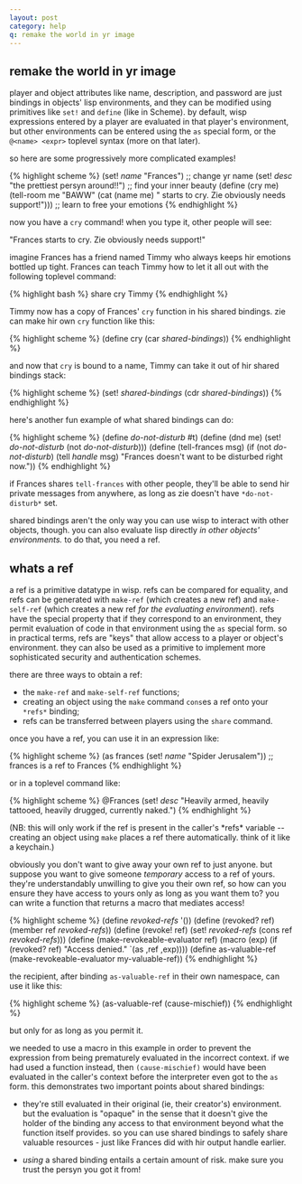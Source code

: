 ```yaml
---
layout: post
category: help
q: remake the world in yr image
---
```


remake the world in yr image
----------------------------

player and object attributes like name, description, and password are just bindings in objects' lisp environments, and they can be modified using primitives like `set!` and `define` (like in Scheme). by default, wisp expressions entered by a player are evaluated in that player's environment, but other environments can be entered using the `as` special form, or the `@<name> <expr>` toplevel syntax (more on that later).

so here are some progressively more complicated examples!

{% highlight scheme %}
    (set! *name* "Frances") ;; change yr name
    (set! *desc* "the prettiest persyn around!!") ;; find your inner beauty
    (define (cry me) (tell-room me "BAWW" (cat (name me) " starts to cry. Zie obviously needs support!"))) ;; learn to free your emotions
{% endhighlight %}

now you have a `cry` command! when you type it, other people will see: 

"Frances starts to cry. Zie obviously needs support!"

imagine Frances has a friend named Timmy who always keeps hir emotions bottled up tight. Frances can teach Timmy how to let it all out with the following toplevel command:

{% highlight bash %}
    share cry Timmy
{% endhighlight %}

Timmy now has a copy of Frances' `cry` function in his shared bindings. zie can make hir own `cry` function like this:

{% highlight scheme %}
    (define cry (car *shared-bindings*))
{% endhighlight %}

and now that `cry` is bound to a name, Timmy can take it out of hir shared bindings stack:

{% highlight scheme %}
    (set! *shared-bindings* (cdr *shared-bindings*))
{% endhighlight %}

here's another fun example of what shared bindings can do:

{% highlight scheme %}
    (define *do-not-disturb* #t)
    (define (dnd me) (set! *do-not-disturb* (not *do-not-disturb*)))
    (define (tell-frances msg) (if (not *do-not-disturb*) (tell *handle* msg) "Frances doesn't want to be disturbed right now."))
{% endhighlight %}

if Frances shares `tell-frances` with other people, they'll be able to send hir private messages from anywhere, as long as zie doesn't have `*do-not-disturb*` set.

shared bindings aren't the only way you can use wisp to interact with other objects, though. you can also evaluate lisp directly _in other objects' environments._ to do that, you need a ref.

whats a ref
-----------

a ref is a primitive datatype in wisp. refs can be compared for equality, and refs can be generated with `make-ref` (which creates a new ref) and `make-self-ref` (which creates a new ref _for the evaluating environment_). refs have the special property that if they correspond to an environment, they permit evaluation of code in that environment using the `as` special form. so in practical terms, refs are "keys" that allow access to a player or object's environment. they can also
be used as a primitive to implement more sophisticated security and authentication schemes.

there are three ways to obtain a ref:

- the `make-ref` and `make-self-ref` functions;
- creating an object using the `make` command `cons`es a ref onto your `*refs*` binding;
- refs can be transferred between players using the `share` command.

once you have a ref, you can use it in an expression like:

{% highlight scheme %}
    (as frances (set! *name* "Spider Jerusalem")) ;; frances is a ref to Frances
{% endhighlight %}

or in a toplevel command like:

{% highlight scheme %}
    @Frances (set! *desc* "Heavily armed, heavily tattooed, heavily drugged, currently naked.")
{% endhighlight %}

(NB: this will only work if the ref is present in the caller's \*refs\* variable -- creating an object using `make` places a ref there automatically. think of it like a keychain.)

obviously you don't want to give away your own ref to just anyone. but suppose you want to give someone _temporary_ access to a ref of yours. they're understandably unwilling to give you their own ref, so how can you ensure they have access to yours only as long as you want them to? you can write a function that returns a macro that mediates access!

{% highlight scheme %}
    (define *revoked-refs* '())
    (define (revoked? ref) (member ref *revoked-refs*))
    (define (revoke! ref) (set! *revoked-refs* (cons ref *revoked-refs*)))
    (define (make-revokeable-evaluator ref) (macro (exp) (if (revoked? ref) "Access denied." `(as ,ref ,exp))))
    (define as-valuable-ref (make-revokeable-evaluator my-valuable-ref))
{% endhighlight %}

the recipient, after binding `as-valuable-ref` in their own namespace, can use it like this:

{% highlight scheme %}
    (as-valuable-ref (cause-mischief))
{% endhighlight %}

but only for as long as you permit it.

we needed to use a macro in this example in order to prevent the expression from being prematurely evaluated in the incorrect context. if we had used a function instead, then `(cause-mischief)` would have been evaluated in the caller's context before the interpreter even got to the `as` form. this demonstrates two important points about shared bindings:

- they're still evaluated in their original (ie, their creator's) environment. but the evaluation is "opaque" in the sense that it doesn't give the holder of the binding any access to that environment beyond what the function itself provides. so you can use shared bindings to safely share valuable resources - just like Frances did with hir output handle earlier.

- _using_ a shared binding entails a certain amount of risk. make sure you trust the persyn you got it from!

